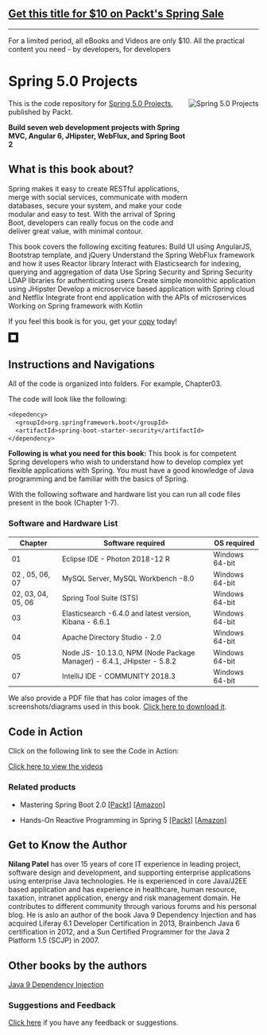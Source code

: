 ## [Get this title for $10 on Packt's Spring Sale](https://www.packt.com/B08201?utm_source=github&utm_medium=packt-github-repo&utm_campaign=spring_10_dollar_2022)
-----
For a limited period, all eBooks and Videos are only $10. All the practical content you need \- by developers, for developers

# Spring 5.0 Projects

<a href="https://www.packtpub.com/application-development/spring-50-projects"><img src="https://dz13w8afd47il.cloudfront.net/sites/default/files/imagecache/ppv4_main_book_cover/B08201_MockupCover.png" alt="Spring 5.0 Projects" height="256px" align="right"></a>

This is the code repository for [Spring 5.0 Projects](https://www.packtpub.com/application-development/spring-50-projects), published by Packt.

**Build seven web development projects with Spring MVC, Angular 6, JHipster, WebFlux, and Spring Boot 2**

## What is this book about?
Spring makes it easy to create RESTful applications, merge with social services, communicate with modern databases, secure your system, and make your code modular and easy to test. With the arrival of Spring Boot, developers can really focus on the code and deliver great value, with minimal contour.

This book covers the following exciting features:
Build UI using AngularJS, Bootstrap template, and jQuery 
Understand the Spring WebFlux framework and how it uses Reactor library 
Interact with Elasticsearch for indexing, querying and aggregation of data 
Use Spring Security and Spring Security LDAP libraries for authenticating users 
Create simple monolithic application using JHipster 
Develop a microservice based application with Spring cloud and Netflix 
Integrate front end application with the APIs of microservices 
Working on Spring framework with Kotlin 

If you feel this book is for you, get your [copy](https://www.amazon.com/dp/1788390415) today!

<a href="https://www.packtpub.com/?utm_source=github&utm_medium=banner&utm_campaign=GitHubBanner"><img src="https://raw.githubusercontent.com/PacktPublishing/GitHub/master/GitHub.png" 
alt="https://www.packtpub.com/" border="5" /></a>

## Instructions and Navigations
All of the code is organized into folders. For example, Chapter03.

The code will look like the following:
```
<depedency>
  <groupId>org.springframework.boot</groupId>
  <artifactId>spring-boot-starter-security</artifactId>
</dependency>
```

**Following is what you need for this book:**
This book is for competent Spring developers who wish to understand how to develop complex yet flexible applications with Spring. You must have a good knowledge of Java programming and be familiar with the basics of Spring.

With the following software and hardware list you can run all code files present in the book (Chapter 1-7).
### Software and Hardware List
| Chapter            | Software required                                                       | OS required    |
| -------------------| ------------------------------------------------------------------------| ---------------|
|    01              | Eclipse IDE - Photon 2018-12 R                                          | Windows 64-bit |
| 02 , 05, 06, 07    | MySQL Server, MySQL Workbench -8.0                                      | Windows 64-bit |
| 02, 03, 04, 05, 06 | Spring Tool Suite (STS)                                                 | Windows 64-bit |
| 03                 | Elasticsearch -6.4.0 and latest version, Kibana - 6.6.1                 | Windows 64-bit |
| 04                 | Apache Directory Studio - 2.0                                           | Windows 64-bit |
| 05                 | Node JS- 10.13.0, NPM (Node Package Manager) - 6.4.1, JHipster - 5.8.2  | Windows 64-bit |
| 07                 | IntelliJ IDE - COMMUNITY 2018.3                                         | Windows 64-bit |


We also provide a PDF file that has color images of the screenshots/diagrams used in this book. [Click here to download it](https://www.packtpub.com/sites/default/files/downloads/9781788390415_ColorImages.pdf).

## Code in Action

Click on the following link to see the Code in Action:

[Click here to view the videos](http://bit.ly/2ED57Ss)

### Related products
* Mastering Spring Boot 2.0 [[Packt]](https://www.packtpub.com/application-development/mastering-spring-boot-20?utm_source=github&utm_medium=repository&utm_campaign=9781787127562 ) [[Amazon]](https://www.amazon.com/dp/1787127567)

* Hands-On Reactive Programming in Spring 5 [[Packt]](https://www.packtpub.com/application-development/hands-reactive-programming-spring-5?utm_source=github&utm_medium=repository&utm_campaign=) [[Amazon]](https://www.amazon.com/dp/1787284956)


## Get to Know the Author
**Nilang Patel**
has over 15 years of core IT experience in leading project, software design and development, and supporting enterprise applications using enterprise Java technologies. He is experienced in core Java/J2EE based application and has experience in healthcare, human resource, taxation, intranet application, energy and risk management domain. He contributes to different community through various forums and his personal blog. He is aslo an author of the book Java 9 Dependency Injection and has acquired Liferay 6.1 Developer Certification in 2013, Brainbench Java 6 certification in 2012, and a Sun Certified Programmer for the Java 2 Platform 1.5 (SCJP) in 2007.


## Other books by the authors
[Java 9 Dependency Injection](https://www.packtpub.com/application-development/java-9-dependency-injection?utm_source=github&utm_medium=repository&utm_campaign=9781788296250 )


### Suggestions and Feedback
[Click here](https://docs.google.com/forms/d/e/1FAIpQLSdy7dATC6QmEL81FIUuymZ0Wy9vH1jHkvpY57OiMeKGqib_Ow/viewform) if you have any feedback or suggestions.


